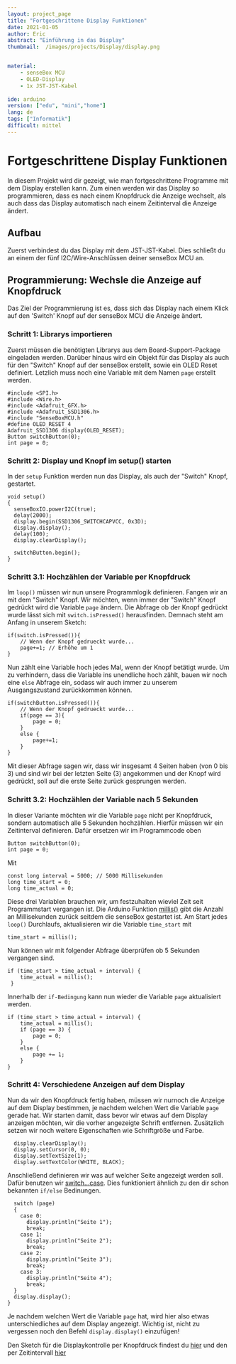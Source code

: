 ```yaml
---
layout: project_page
title: "Fortgeschrittene Display Funktionen"
date: 2021-01-05
author: Eric
abstract: "Einführung in das Display"
thumbnail:  /images/projects/Display/display.png


material:
    - senseBox MCU
    - OLED-Display
    - 1x JST-JST-Kabel
    
ide: arduino
version: ["edu", "mini","home"]    
lang: de
tags: ["Informatik"]
difficult: mittel
---
```

<head><title>Fortgeschrittene Display Funktionen</title></head>

# Fortgeschrittene Display Funktionen
In diesem Projekt wird dir gezeigt, wie man fortgeschrittene Programme mit dem Display erstellen kann. Zum einen werden wir das Display so programmieren, dass es nach einem Knopfdruck die Anzeige wechselt, als auch dass das Display automatisch nach einem Zeitinterval die Anzeige ändert.


## Aufbau
Zuerst verbindest du das Display mit dem JST-JST-Kabel. Dies schließt du an einem der fünf I2C/Wire-Anschlüssen deiner senseBox MCU an. 


## Programmierung: Wechsle die Anzeige auf Knopfdruck

Das Ziel der Programmierung ist es, dass sich das Display nach einem Klick auf den 'Switch' Knopf auf der senseBox MCU die Anzeige ändert.

### Schritt 1: Librarys importieren
Zuerst müssen die benötigten Librarys aus dem Board-Support-Package eingeladen werden. Darüber hinaus wird ein Objekt für das Display als auch für den "Switch" Knopf auf der senseBox erstellt, sowie ein OLED Reset definiert. Letzlich muss noch eine Variable mit dem Namen `page` erstellt werden.
```arduino
#include <SPI.h>
#include <Wire.h>
#include <Adafruit_GFX.h>
#include <Adafruit_SSD1306.h>
#include "SenseBoxMCU.h"
#define OLED_RESET 4
Adafruit_SSD1306 display(OLED_RESET);
Button switchButton(0);
int page = 0;
```


### Schritt 2: Display und Knopf im setup() starten
In der `setup` Funktion werden nun das Display, als auch der "Switch" Knopf, gestartet. 
```arduino
void setup()
{
  senseBoxIO.powerI2C(true);
  delay(2000);
  display.begin(SSD1306_SWITCHCAPVCC, 0x3D);
  display.display();
  delay(100);
  display.clearDisplay();

  switchButton.begin();
}
```

### Schritt 3.1: Hochzählen der Variable per Knopfdruck
Im `loop()` müssen wir nun unsere Programmlogik definieren. Fangen wir an mit dem "Switch" Knopf. Wir möchten, wenn immer der "Switch" Knopf gedrückt wird die Variable `page` ändern. Die Abfrage ob der Knopf gedrückt wurde lässt sich mit `switch.isPressed()` herausfinden. Demnach steht am Anfang in unserem Sketch:
```arduino
if(switch.isPressed()){
    // Wenn der Knopf gedrueckt wurde...
    page+=1; // Erhöhe um 1 
}
```
Nun zählt eine Variable hoch jedes Mal, wenn der Knopf betätigt wurde. Um zu verhindern, dass die Variable ins unendliche hoch zählt, bauen wir noch eine `else` Abfrage ein, sodass wir auch immer zu unserem Ausgangszustand zurückkommen können. 
```arduino
if(switchButton.isPressed()){
    // Wenn der Knopf gedrueckt wurde...
    if(page == 3){
        page = 0;
    }
    else {
        page+=1;
    }
}
```
Mit dieser Abfrage sagen wir, dass wir insgesamt 4 Seiten haben (von 0 bis 3) und sind wir bei der letzten Seite (3) angekommen und der Knopf wird gedrückt, soll auf die erste Seite zurück gesprungen werden. 

### Schritt 3.2: Hochzählen der Variable nach 5 Sekunden
In dieser Variante möchten wir die Variable `page` nicht per Knopfdruck, sondern automatisch alle 5 Sekunden hochzählen. 
Hierfür müssen wir ein Zeitinterval definieren.
Dafür ersetzen wir im Programmcode oben
```arduino
Button switchButton(0);
int page = 0;
```
Mit 
```arduino 
const long interval = 5000; // 5000 Millisekunden 
long time_start = 0;
long time_actual = 0;
```
Diese drei Variablen brauchen wir, um festzuhalten wieviel Zeit seit Programmstart vergangen ist. Die Arduino Funktion [millis()](https://www.arduino.cc/reference/de/language/functions/time/millis/) gibt die Anzahl an Millisekunden zurück seitdem die senseBox gestartet ist. 
Am Start jedes `loop()` Durchlaufs, aktualisieren wir die Variable `time_start` mit
```arduino
time_start = millis();
```
Nun können wir mit folgender Abfrage überprüfen ob 5 Sekunden vergangen sind. 
```arduino 
if (time_start > time_actual + interval) {
    time_actual = millis();
 }
``` 
Innerhalb der `if-Bedingung` kann nun wieder die Variable `page` aktualisiert werden.

```arduino
if (time_start > time_actual + interval) {
    time_actual = millis();
    if (page == 3) {
        page = 0;
    }
    else {
        page += 1;
    }
}
``` 
### Schritt 4: Verschiedene Anzeigen auf dem Display
Nun da wir den Knopfdruck fertig haben, müssen wir nurnoch die Anzeige auf dem Display bestimmen, je nachdem welchen Wert die Variable `page` gerade hat. 
Wir starten damit, dass bevor wir etwas auf dem Display anzeigen möchten, wir die vorher angezeigte Schrift entfernen. Zusätzlich setzen wir noch weitere Eigenschaften wie Schriftgröße und Farbe. 
```arduino
  display.clearDisplay();
  display.setCursor(0, 0);
  display.setTextSize(1);
  display.setTextColor(WHITE, BLACK);
```
Anschließend definieren wir was auf welcher Seite angezeigt werden soll. Dafür benutzen wir [switch...case](https://www.arduino.cc/reference/en/language/structure/control-structure/switchcase/). Dies funktioniert ähnlich zu den dir schon bekannten `if/else` Bedinungen. 
```arduino
  switch (page)
  {
    case 0:
      display.println("Seite 1");
      break;
    case 1:
      display.println("Seite 2");
      break;
    case 2:
      display.println("Seite 3");
      break;
    case 3:
      display.println("Seite 4");
      break;
  }
  display.display();
}
```
Je nachdem welchen Wert die Variable `page` hat, wird hier also etwas unterschiedliches auf dem Display angezeigt. Wichtig ist, nicht zu vergessen noch den Befehl `display.display()` einzufügen! 

Den Sketch für die Displaykontrolle per Knopfdruck findest du [hier](https://gist.github.com/Thiemann96/f112b202a72ea3b1ab5e72938934da52) und den per Zeitintervall [hier](https://gist.github.com/Thiemann96/3ce8536a5c8629a0a91cf016505957cc)

